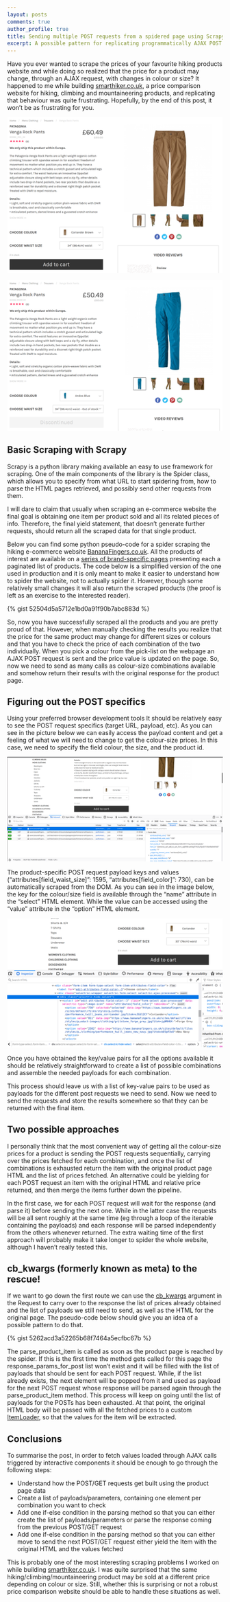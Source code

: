 ```yaml
---
layout: posts
comments: true
author_profile: true
title: Sending multiple POST requests from a spidered page using Scrapy
excerpt: A possible pattern for replicating programmatically AJAX POST requests when scraping webpages using Scrapy
---
```


Have you ever wanted to scrape the prices of your favourite hiking products website and while doing so realized that the price for a product may change, through an AJAX request, with changes in colour or size? It happened to me while building [smarthiker.co.uk](https://smarthiker.co.uk/), a price comparison website for hiking, climbing and mountaineering products, and replicating that behaviour was quite frustrating. Hopefully, by the end of this post, it won’t be as frustrating for you.


![brown_trousers](/assets/images/post_requests_with_scrapy/trousers_brown.png)


![blue_trousers](/assets/images/post_requests_with_scrapy/trousers_blue.png)


## Basic Scraping with Scrapy

Scrapy is a python library making available an easy to use framework for scraping. One of the main components of the library is the Spider class, which allows you to specify from what URL to start spidering from, how to parse the HTML pages retrieved, and possibly send other requests from them.

I will dare to claim that usually when scraping an e-commerce website the final goal is obtaining one item per product sold and all its related pieces of info. Therefore, the final yield statement, that doesn’t generate further requests, should return all the scraped data for that single product.

Below you can find some python pseudo-code for a spider scraping the hiking e-commerce website [BananaFingers.co.uk](https://www.bananafingers.co.uk/). All the products of interest are available on a [series of brand-specific pages](https://www.bananafingers.co.uk/brands) presenting each a paginated list of products. The code below is a simplified version of the one used in production and it is only meant to make it easier to understand how to spider the website, not to actually spider it. However, though some relatively small changes it will also return the scraped products (the proof is left as an exercise to the interested reader).

{% gist 52504d5a5712e1bd0a91f90b7abc883d %}

So, now you have successfully scraped all the products and you are pretty proud of that. However, when manually checking the results you realize that the price for the same product may change for different sizes or colours and that you have to check the price of each combination of the two individually. When you pick a colour from the pick-list on the webpage an AJAX POST request is sent and the price value is updated on the page. So, now we need to send as many calls as colour-size combinations available and somehow return their results with the original response for the product page.

## Figuring out the POST specifics

Using your preferred browser development tools It should be relatively easy to see the POST request specifics (target URL, payload, etc). As you can see in the picture below we can easily access the payload content and get a feeling of what we will need to change to get the colour-size prices. In this case, we need to specify the field colour, the size, and the product id.

![inspecting_network_calls](/assets/images/post_requests_with_scrapy/dev_tools_post_request.png)

The product-specific POST request payload keys and values (“attributes[field_waist_size]”: 1595, “attributes[field_color]”: 730), can be automatically scraped from the DOM. As you can see in the image below, the key for the colour/size field is available through the “name” attribute in the “select” HTML element. While the value can be accessed using the “value” attribute in the “option” HTML element.

![inspecting_dom_key_value_pairs](/assets/images/post_requests_with_scrapy/dev_tools_dom.png)

Once you have obtained the key/value pairs for all the options available it should be relatively straightforward to create a list of possible combinations and assemble the needed payloads for each combination.

This process should leave us with a list of key-value pairs to be used as payloads for the different post requests we need to send. Now we need to send the requests and store the results somewhere so that they can be returned with the final item.

## Two possible approaches
I personally think that the most convenient way of getting all the colour-size prices for a product is sending the POST requests sequentially, carrying over the prices fetched for each combination, and once the list of combinations is exhausted return the item with the original product page HTML and the list of prices fetched. An alternative could be yielding for each POST request an item with the original HTML and relative price returned, and then merge the items further down the pipeline.

In the first case, we for each POST request will wait for the response (and parse it) before sending the next one. While in the latter case the requests will be all sent roughly at the same time (eg through a loop of the iterable containing the payloads) and each response will be parsed independently from the others whenever returned. The extra waiting time of the first approach will probably make it take longer to spider the whole website, although I haven’t really tested this.

## cb_kwargs (formerly known as meta) to the rescue!
If we want to go down the first route we can use the [cb_kwargs](https://docs.scrapy.org/en/latest/topics/request-response.html#scrapy.http.Request.cb_kwargs) argument in the Request to carry over to the response the list of prices already obtained and the list of payloads we still need to send, as well as the HTML for the original page. The pseudo-code below should give you an idea of a possible pattern to do that.

{% gist 5262acd3a52265b68f7464a5ecfbc67b %}

The parse_product_item is called as soon as the product page is reached by the spider. If this is the first time the method gets called for this page the response_params_for_post list won’t exist and it will be filled with the list of payloads that should be sent for each POST request. While, if the list already exists, the next element will be popped from it and used as payload for the next POST request whose response will be parsed again through the parse_product_item method. This process will keep on going until the list of payloads for the POSTs has been exhausted. At that point, the original HTML body will be passed with all the fetched prices to a custom [ItemLoader](https://docs.scrapy.org/en/latest/topics/loaders.html), so that the values for the item will be extracted.

## Conclusions

To summarise the post, in order to fetch values loaded through AJAX calls triggered by interactive components it should be enough to go through the following steps:
- Understand how the POST/GET requests get built using the product page data
- Create a list of payloads/parameters, containing one element per combination you want to check
- Add one if-else condition in the parsing method so that you can either create the list of payloads/parameters or parse the response coming from the previous POST/GET request
- Add one if-else condition in the parsing method so that you can either move to send the next POST/GET request either yield the Item with the original HTML and the values fetched

This is probably one of the most interesting scraping problems I worked on while building [smarthiker.co.uk](https://smarthiker.co.uk/). I was quite surprised that the same hiking/climbing/mountaineering product may be sold at a different price depending on colour or size. Still, whether this is surprising or not a robust price comparison website should be able to handle these situations as well.
